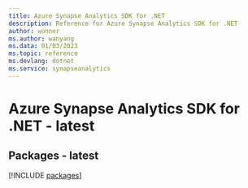 ```yaml
---
title: Azure Synapse Analytics SDK for .NET
description: Reference for Azure Synapse Analytics SDK for .NET
author: wonner
ms.author: wanyang
ms.data: 01/03/2023
ms.topic: reference
ms.devlang: dotnet
ms.service: synapseanalytics
---
```

# Azure Synapse Analytics SDK for .NET - latest
## Packages - latest
[!INCLUDE [packages](synapse-analytics-index.md)]